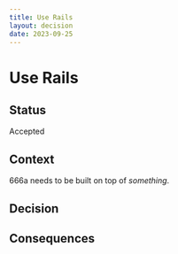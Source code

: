```yaml
---
title: Use Rails
layout: decision
date: 2023-09-25
---
```


# Use Rails

## Status

Accepted

## Context

666a needs to be built on top of _something_.

## Decision

## Consequences
